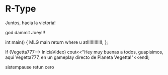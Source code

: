 # R-Type
Juntos, hacia la victoria!

god dammit Joey!!!

int main()
{
  MLG main
  return where u at!!!!!!!!!!!!;
};

If (Vegetta777--> IniciaVideo)
  cout<<"Hey muy buenas a todos, guapisimos, aqui Vegetta777, en un gameplay directo de Planeta Vegetta!"<<endl;
  
  sistempause retun cero
  
